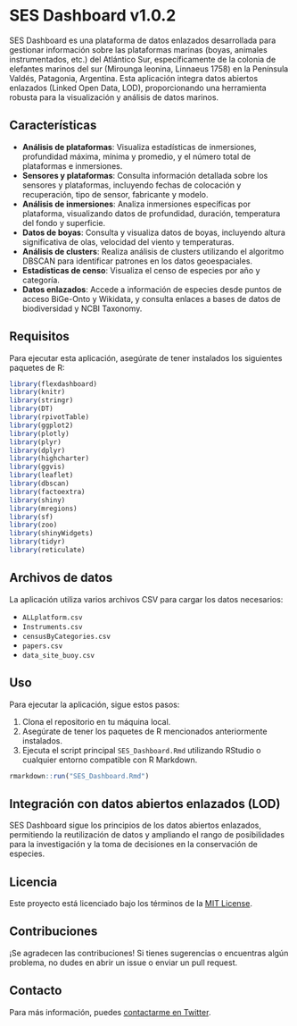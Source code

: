 # SES Dashboard v1.0.2

SES Dashboard es una plataforma de datos enlazados desarrollada para gestionar información sobre las plataformas marinas (boyas, animales instrumentados, etc.) del Atlántico Sur, específicamente de la colonia de elefantes marinos del sur (Mirounga leonina, Linnaeus 1758) en la Península Valdés, Patagonia, Argentina. Esta aplicación integra datos abiertos enlazados (Linked Open Data, LOD), proporcionando una herramienta robusta para la visualización y análisis de datos marinos.

## Características

- **Análisis de plataformas**: Visualiza estadísticas de inmersiones, profundidad máxima, mínima y promedio, y el número total de plataformas e inmersiones.
- **Sensores y plataformas**: Consulta información detallada sobre los sensores y plataformas, incluyendo fechas de colocación y recuperación, tipo de sensor, fabricante y modelo.
- **Análisis de inmersiones**: Analiza inmersiones específicas por plataforma, visualizando datos de profundidad, duración, temperatura del fondo y superficie.
- **Datos de boyas**: Consulta y visualiza datos de boyas, incluyendo altura significativa de olas, velocidad del viento y temperaturas.
- **Análisis de clusters**: Realiza análisis de clusters utilizando el algoritmo DBSCAN para identificar patrones en los datos geoespaciales.
- **Estadísticas de censo**: Visualiza el censo de especies por año y categoría.
- **Datos enlazados**: Accede a información de especies desde puntos de acceso BiGe-Onto y Wikidata, y consulta enlaces a bases de datos de biodiversidad y NCBI Taxonomy.

## Requisitos

Para ejecutar esta aplicación, asegúrate de tener instalados los siguientes paquetes de R:

```r
library(flexdashboard)
library(knitr)
library(stringr)
library(DT)
library(rpivotTable)
library(ggplot2)
library(plotly)
library(plyr)
library(dplyr)
library(highcharter)
library(ggvis)
library(leaflet)
library(dbscan)
library(factoextra)
library(shiny)
library(mregions)
library(sf)
library(zoo)
library(shinyWidgets)
library(tidyr)
library(reticulate)
```
## Archivos de datos

La aplicación utiliza varios archivos CSV para cargar los datos necesarios:

- `ALLplatform.csv`
- `Instruments.csv`
- `censusByCategories.csv`
- `papers.csv`
- `data_site_buoy.csv`

## Uso

Para ejecutar la aplicación, sigue estos pasos:

1. Clona el repositorio en tu máquina local.
2. Asegúrate de tener los paquetes de R mencionados anteriormente instalados.
3. Ejecuta el script principal `SES_Dashboard.Rmd` utilizando RStudio o cualquier entorno compatible con R Markdown.

```r
rmarkdown::run("SES_Dashboard.Rmd")
```
## Integración con datos abiertos enlazados (LOD)

SES Dashboard sigue los principios de los datos abiertos enlazados, permitiendo la reutilización de datos y ampliando el rango de posibilidades para la investigación y la toma de decisiones en la conservación de especies.

## Licencia

Este proyecto está licenciado bajo los términos de la [MIT License](LICENSE).

## Contribuciones

¡Se agradecen las contribuciones! Si tienes sugerencias o encuentras algún problema, no dudes en abrir un issue o enviar un pull request.

## Contacto

Para más información, puedes [contactarme en Twitter](https://twitter.com/MarcosdZarate84).
